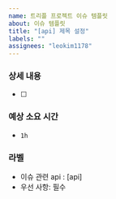 ```yaml
---
name: 트리플 프로젝트 이슈 템플릿
about: 이슈 템플릿
title: "[api] 제목 설정"
labels: ""
assignees: "leokim1178"
---
```


### 상세 내용

- [ ]

### 예상 소요 시간

- `1h`

### 라벨

- 이슈 관련 api : [api]
- 우선 사항: 필수
